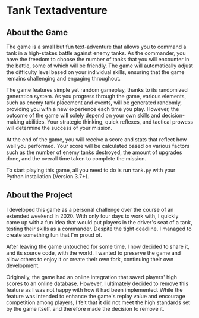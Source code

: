 # Tank Textadventure
## About the Game
The game is a small but fun text-adventure that allows you to command a tank in a high-stakes battle against enemy tanks. As the commander, you have the freedom to choose the number of tanks that you will encounter in the battle, some of which will be friendly. The game will automatically adjust the difficulty level based on your individual skills, ensuring that the game remains challenging and engaging throughout.

The game features simple yet random gameplay, thanks to its randomized generation system. As you progress through the game, various elements, such as enemy tank placement and events, will be generated randomly, providing you with a new experience each time you play. However, the outcome of the game will solely depend on your own skills and decision-making abilities. Your strategic thinking, quick reflexes, and tactical prowess will determine the success of your mission.

At the end of the game, you will receive a score and stats that reflect how well you performed. Your score will be calculated based on various factors such as the number of enemy tanks destroyed, the amount of upgrades done, and the overall time taken to complete the mission.

To start playing this game, all you need to do is run `tank.py` with your Python installation (Version 3.7+).

## About the Project
I developed this game as a personal challenge over the course of an extended weekend in 2020. With only four days to work with, I quickly came up with a fun idea that would put players in the driver's seat of a tank, testing their skills as a commander. Despite the tight deadline, I managed to create something fun that I'm proud of.

After leaving the game untouched for some time, I now decided to share it, and its source code, with the world. I wanted to preserve the game and allow others to enjoy it or create their own fork, continuing their own development.

Originally, the game had an online integration that saved players' high scores to an online database. However, I ultimately decided to remove this feature as I was not happy with how it had been implemented. While the feature was intended to enhance the game's replay value and encourage competition among players, I felt that it did not meet the high standards set by the game itself, and therefore made the decision to remove it.
